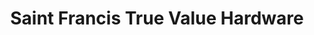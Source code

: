 ---
title: "Saint Francis True Value Hardware"
url: /saint-francis/saint-francis-true-value-hardware/
shop: Eisenwaren
---